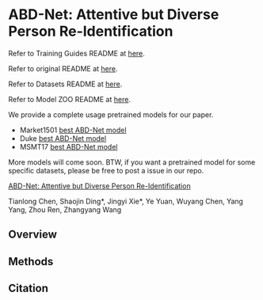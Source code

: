 # ABD-Net: Attentive but Diverse Person Re-Identification

Refer to Training Guides README at [here](./README_Training_Guides.md).

Refer to original README at [here](./README_ORIG.md).

Refer to Datasets README at [here](./DATASETS.md).

Refer to Model ZOO README at [here](./MODEL_ZOO.md).

We provide a complete usage pretrained models for our paper.

- Market1501 [best ABD-Net model](https://drive.google.com/file/d/1TuxnwSecg0EFFd5Z_665kek_e0Q-N4tU/view?usp=sharing)
- Duke [best ABD-Net model](https://drive.google.com/file/d/1wQtbi8gBe_oMLc9GvDXrGF5yRBoz51o_/view?usp=sharing)
- MSMT17 [best ABD-Net model](https://drive.google.com/file/d/1_ZpSfOxrid9xpSecAxEA2WAa6h-uWc1O/view?usp=sharing)

More models will come soon. BTW, if you want a pretrained model for some specific datasets, please be free to post a issue in our repo.

[ABD-Net: Attentive but Diverse Person Re-Identification]()

Tianlong Chen, Shaojin Ding\*, Jingyi Xie\*, Ye Yuan, Wuyang Chen, Yang Yang, Zhou Ren, Zhangyang Wang

## Overview

## Methods

## Citation

